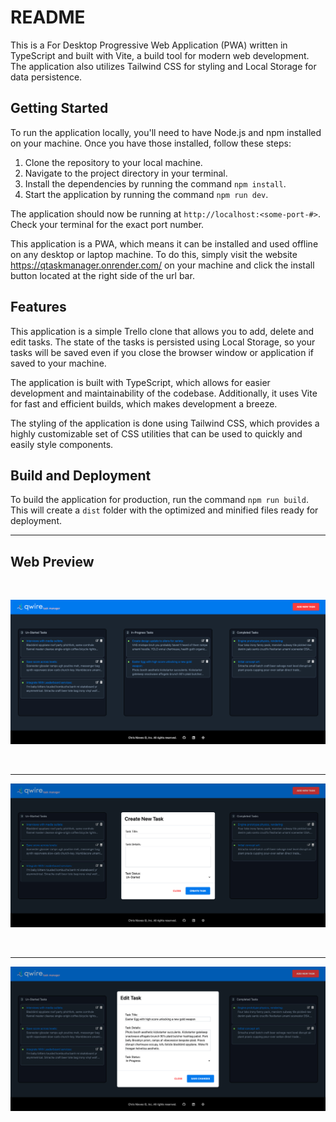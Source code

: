 README
======

This is a For Desktop Progressive Web Application (PWA) written in TypeScript and built with Vite, a build tool for modern web development. The application also utilizes Tailwind CSS for styling and Local Storage for data persistence.

Getting Started
---------------

To run the application locally, you'll need to have Node.js and npm installed on your machine. Once you have those installed, follow these steps:

1.  Clone the repository to your local machine.
2.  Navigate to the project directory in your terminal.
3.  Install the dependencies by running the command `npm install`.
4.  Start the application by running the command `npm run dev`.

The application should now be running at `http://localhost:<some-port-#>`. Check your terminal for the exact port number.

This application is a PWA, which means it can be installed and used offline on any desktop or laptop machine. To do this, simply visit the website https://qtaskmanager.onrender.com/ on your machine and click the install button located at the right side of the url bar.

Features
--------

This application is a simple Trello clone that allows you to add, delete and edit tasks. The state of the tasks is persisted using Local Storage, so your tasks will be saved even if you close the browser window or application if saved to your machine.

The application is built with TypeScript, which allows for easier development and maintainability of the codebase. Additionally, it uses Vite for fast and efficient builds, which makes development a breeze.

The styling of the application is done using Tailwind CSS, which provides a highly customizable set of CSS utilities that can be used to quickly and easily style components.

Build and Deployment
--------------------

To build the application for production, run the command `npm run build`. This will create a `dist` folder with the optimized and minified files ready for deployment.

<hr/>

Web Preview
--------------------
<br/>

![alt text](https://github.com/nievescs20/qwire/blob/main/public/screenshots/Project_Board.png?raw=false)

<br/>
<hr/>

![alt text](https://github.com/nievescs20/qwire/blob/main/public/screenshots/New_Task.png?raw=false)

</br>
<hr/>

![alt text](https://github.com/nievescs20/qwire/blob/main/public/screenshots/Edit_Modal.png?raw=false)
